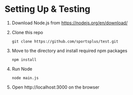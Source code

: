 # Setting Up & Testing

1. Download Node.js from https://nodejs.org/en/download/

2. Clone this repo

    ```
    git clone https://github.com/sportsplus/test.git
    ```
3. Move to the directory and install required npm packages

    ```
    npm install
    ```
4. Run Node

    ```
    node main.js
    ```
5. Open http://localhost:3000 on the browser
